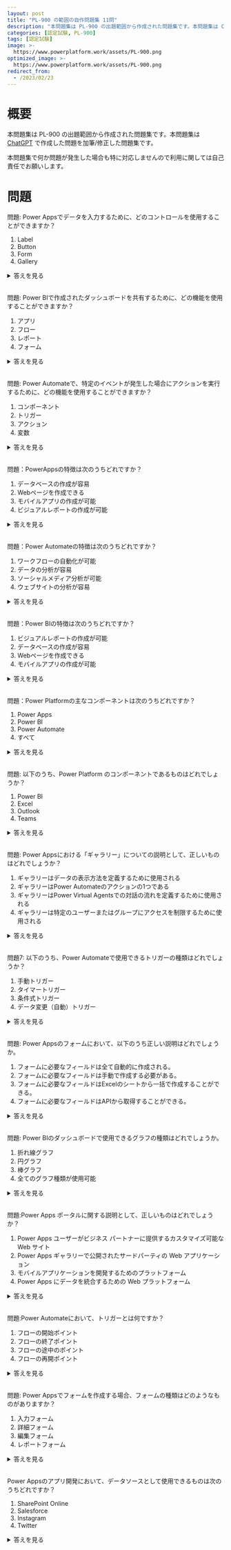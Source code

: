```yaml
---
layout: post
title: "PL-900 の範囲の自作問題集 11問"
description: "本問題集は PL-900 の出題範囲から作成された問題集です。本問題集は ChatGPT で作成した問題を加筆/修正した問題集です。"
categories: [認定試験, PL-900]
tags: [認定試験]
image: >-
  https://www.powerplatform.work/assets/PL-900.png
optimized_image: >-
  https://www.powerplatform.work/assets/PL-900.png
redirect_from:
  - /2023/02/23
---
```



#  概要

本問題集は PL-900 の出題範囲から作成された問題集です。本問題集は [ChatGPT](https://chat.openai.com/chat) で作成した問題を加筆/修正した問題集です。

本問題集で何か問題が発生した場合も特に対応しませんので利用に関しては自己責任でお願いします。

# 問題

問題:
Power Appsでデータを入力するために、どのコントロールを使用することができますか？

1. Label
2. Button
3. Form
4. Gallery


<details>
<summary>答えを見る</summary>

答え: 3

解説: Power Appsでデータを入力するためには、Formコントロールが使用されます。Formコントロールには、データの入力フィールドやラベル、保存ボタンなどが含まれます。

参考URL: [https://docs.microsoft.com/ja-jp/powerapps/maker/canvas-apps/working-with-forms](https://docs.microsoft.com/ja-jp/powerapps/maker/canvas-apps/working-with-forms)

</details>
<br/>



問題:
Power BIで作成されたダッシュボードを共有するために、どの機能を使用することができますか？

1. アプリ
2. フロー
3. レポート
4. フォーム



<details>
<summary>答えを見る</summary>
答え: 1

解説: Power BIで作成されたダッシュボードを共有するためには、アプリを使用します。アプリは、Power BIのダッシュボード、レポート、データセットをひとまとめにして、簡単に共有することができます。

参考URL: [https://docs.microsoft.com/ja-jp/power-bi/collaborate-share/service-create-the-new-workspaces](https://docs.microsoft.com/ja-jp/power-bi/collaborate-share/service-create-the-new-workspaces)

</details>
<br/>


問題:
Power Automateで、特定のイベントが発生した場合にアクションを実行するために、どの機能を使用することができますか？

1. コンポーネント
2. トリガー
3. アクション
4. 変数


<details>
<summary>答えを見る</summary>

答え: 2

解説: Power Automateで、特定のイベントが発生した場合にアクションを実行するためには、トリガーを使用します。トリガーには、様々な種類があり、例えばメールの着信やスプレッドシートの更新などがあります。

参考URL: [https://learn.microsoft.com/ja-jp/power-automate/triggers-introduction](https://learn.microsoft.com/ja-jp/power-automate/triggers-introduction)
</details>
<br/>


問題：PowerAppsの特徴は次のうちどれですか？
1. データベースの作成が容易
2.  Webページを作成できる
3.  モバイルアプリの作成が可能
4.  ビジュアルレポートの作成が可能


<details>
<summary>答えを見る</summary>
答え：3)
解説：PowerAppsは、ビジネスニーズに応じたカスタムアプリを作成できるツールです。モバイルアプリの作成が可能で、データソースとして様々なサービスやアプリケーションを使用することができます。

参考URL：[https://docs.microsoft.com/ja-jp/powerapps/maker/
](https://docs.microsoft.com/ja-jp/powerapps/maker/
)
</details>
<br/>

問題：Power Automateの特徴は次のうちどれですか？
1. ワークフローの自動化が可能
2.  データの分析が容易
3.  ソーシャルメディア分析が可能
4.   ウェブサイトの分析が容易



<details>
<summary>答えを見る</summary>

答え：3)

解説：Power Automateは、ビジネスプロセスの自動化を容易にするツールです。ワークフローの自動化が可能で、様々なアプリケーションとサービスを接続することができます。

参考URL：[https://docs.microsoft.com/ja-jp/power-automate/](https://docs.microsoft.com/ja-jp/power-automate/)

</details>
<br/>

問題：Power BIの特徴は次のうちどれですか？
1. ビジュアルレポートの作成が可能
2.  データベースの作成が容易
3.  Webページを作成できる
4.  モバイルアプリの作成が可能


<details>
<summary>答えを見る</summary>


答え：1

解説：Power BIは、ビジュアルレポートを作成して、ビジネスインサイトを得ることができるツールです。様々なデータソースを使用し、データを視覚的に分析することができます。

参考URL：[https://docs.microsoft.com/ja-jp/power-bi/
](https://docs.microsoft.com/ja-jp/power-bi/
)
</details>
<br/>



問題：Power Platformの主なコンポーネントは次のうちどれですか？
1. Power Apps
2.  Power BI
3.  Power Automate
4.  すべて


<details>
<summary>答えを見る</summary>


答え：4

解説：Power Platformは、Power Apps、Power BI、およびPower Automate、Power Virtual Agents、Power Pages から構成されています。これらのツールは、ビジネスプロセスを自動化し、データを分析し、ビジネスインサイトなどを得るために使用されます。

参考URL：[https://powerplatform.microsoft.com/ja-jp/what-is-power-platform/](https://powerplatform.microsoft.com/ja-jp/what-is-power-platform/)
</details>
<br/>


問題:
以下のうち、Power Platform のコンポーネントであるものはどれでしょうか？

1. Power BI
2. Excel
3. Outlook
4. Teams


<details>
<summary>答えを見る</summary>

答え: 1

解説: Power Platformには、Power Apps、Power BI、Power Automate、Power Virtual Agents、Power Pagesの5つのコンポーネントがあります。そのうち、Power BIはビジネスインテリジェンス用のツールであり、データの可視化や分析に利用されます。一方で、Excel、Outlook、TeamsはMicrosoft Office Suiteに含まれるアプリケーションであり、Power Platformのコンポーネントではありません。

参考URL: [https://powerplatform.microsoft.com/ja-jp/](https://powerplatform.microsoft.com/ja-jp/)
</details>
<br/>

問題:
Power Appsにおける「ギャラリー」についての説明として、正しいものはどれでしょうか？

1. ギャラリーはデータの表示方法を定義するために使用される
2. ギャラリーはPower Automateのアクションの1つである
3. ギャラリーはPower Virtual Agentsでの対話の流れを定義するために使用される
4. ギャラリーは特定のユーザーまたはグループにアクセスを制限するために使用される


<details>
<summary>答えを見る</summary>


答え: 1

解説: Power Appsの「ギャラリー」は、データの表示方法を定義するために使用されるコントロールの1つです。例えば、SharePointリストの内容を一覧表示するために使用することができます。また、ギャラリー内の項目を選択することで、その項目に対して詳細情報を表示することもできます。

参考URL: [https://learn.microsoft.com/ja-jp/power-apps/maker/canvas-apps/controls/control-gallery](https://learn.microsoft.com/ja-jp/power-apps/maker/canvas-apps/controls/control-gallery)

</details>
<br/>


問題7:
以下のうち、Power Automateで使用できるトリガーの種類はどれでしょうか？

1. 手動トリガー
2. タイマートリガー
3. 条件式トリガー
4. データ変更（自動）トリガー


<details>
<summary>答えを見る</summary>

答え: 1, 2, 4

解説: Power Automateには、手動トリガー、タイマートリガー、データ変更トリガーの3種類のトリガーがあります。手動トリガーは手動で実行するトリガーであり、タイマートリガーは定期的な時間ごとに実行するトリガーです。データ変更（自動）トリガーは、SharePoint、Dynamics 365、Excel Online の変更時に実行さるトリガーです。


</details>
<br/>


問題:
Power Appsのフォームにおいて、以下のうち正しい説明はどれでしょうか。

1. フォームに必要なフィールドは全て自動的に作成される。
2. フォームに必要なフィールドは手動で作成する必要がある。
3. フォームに必要なフィールドはExcelのシートから一括で作成することができる。
4. フォームに必要なフィールドはAPIから取得することができる。


<details>
<summary>答えを見る</summary>

答え: 2

解説: Power Appsのフォームに必要なフィールドは、手動で作成する必要があります。また、作成したフィールドに対して、表示形式、検証ルール、既定値、必須属性などを設定することができます。

参考URL: [https://learn.microsoft.com/ja-jp/power-apps/maker/canvas-apps/working-with-forms](https://learn.microsoft.com/ja-jp/power-apps/maker/canvas-apps/working-with-forms)

</details>
<br/>

問題:
Power BIのダッシュボードで使用できるグラフの種類はどれでしょうか。

1. 折れ線グラフ
2. 円グラフ
3. 棒グラフ
4. 全てのグラフ種類が使用可能


<details>
<summary>答えを見る</summary>

答え: 4

解説: Power BIのダッシュボードでは、多数のグラフ種類が使用可能です。例えば、折れ線グラフ、円グラフ、棒グラフ、積み上げ棒グラフ、面グラフ、散布図、カレンダーなどがあります。

参考URL: [https://learn.microsoft.com/ja-jp/power-bi/visuals/power-bi-visualization-types-for-reports-and-q-and-a](https://learn.microsoft.com/ja-jp/power-bi/visuals/power-bi-visualization-types-for-reports-and-q-and-a)

</details>
<br/>

問題:Power Apps ポータルに関する説明として、正しいものはどれでしょうか？
1. Power Apps ユーザーがビジネス パートナーに提供するカスタマイズ可能な Web サイト
2.  Power Apps ギャラリーで公開されたサードパーティの Web アプリケーション
3.  モバイルアプリケーションを開発するためのプラットフォーム
4.  Power Apps にデータを統合するための Web プラットフォーム


<details>
<summary>答えを見る</summary>

答え: 1

解説: Power Apps ポータルは、Power Apps ユーザーが顧客やパートナーなど、外部のユーザーに提供するための Web サイトです。これにより、ユーザーはカスタマイズ可能なフォームを埋めたり、問い合わせを送信したり、データを検索したりすることができます。Power Apps ポータルは、Power Apps ギャラリーではありません。また、モバイルアプリケーションを開発するためのプラットフォームでもありません。Web プラットフォームとしての機能もありません。

参考URL：[https://docs.microsoft.com/ja-jp/powerapps/maker/portals/overview](https://docs.microsoft.com/ja-jp/powerapps/maker/portals/overview)

</details>
<br/>

問題:Power Automateにおいて、トリガーとは何ですか？
1. フローの開始ポイント
2. フローの終了ポイント
3. フローの途中のポイント
4.  フローの再開ポイント


<details>
<summary>答えを見る</summary>

答え: A

解説: Power Automateにおいて、トリガーは、フローの開始ポイントを示します。トリガーは、あらゆる種類のイベントに基づいて発生することができます。

参考URL: [https://docs.microsoft.com/ja-jp/power-automate/getting-started#create-a-flow](https://docs.microsoft.com/ja-jp/power-automate/getting-started#create-a-flow)

</details>
<br/>


問題:
Power Appsでフォームを作成する場合、フォームの種類はどのようなものがありますか？

1. 入力フォーム
2. 詳細フォーム
3. 編集フォーム
4. レポートフォーム


<details>
<summary>答えを見る</summary>

答え: 1, 2, 3

解説: Power Appsでは、入力フォーム、詳細フォーム、編集フォームなど、フォームの種類を選択することができますが、レポートフォームはありません。

参考URL: [https://docs.microsoft.com/ja-jp/powerapps/maker/canvas-apps/working-with-forms
](https://docs.microsoft.com/ja-jp/powerapps/maker/canvas-apps/working-with-forms
)

</details>
<br/>

Power Appsのアプリ開発において、データソースとして使用できるものは次のうちどれですか？

1. SharePoint Online
2. Salesforce
4. Instagram
3. Twitter


<details>
<summary>答えを見る</summary>

答え: 1, 2, 4

解説: Power Appsでは、様々な種類のデータソースを使用できますが、SharePoint Online、Salesforce、およびTwitterなどの一般的なデータソースが最もよく使用されています。Instagramはデータソースとして使用することはできません。

参考URL: [https://docs.microsoft.com/ja-jp/powerapps/maker/canvas-apps/connections-list](https://docs.microsoft.com/ja-jp/powerapps/maker/canvas-apps/connections-list)


</details>
<br/>


